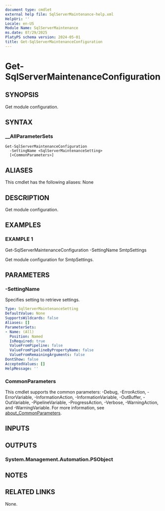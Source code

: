 ```yaml
---
document type: cmdlet
external help file: SqlServerMaintenance-help.xml
HelpUri: ''
Locale: en-US
Module Name: SqlServerMaintenance
ms.date: 07/29/2025
PlatyPS schema version: 2024-05-01
title: Get-SqlServerMaintenanceConfiguration
---
```


# Get-SqlServerMaintenanceConfiguration

## SYNOPSIS

Get module configuration.

## SYNTAX

### __AllParameterSets

```
Get-SqlServerMaintenanceConfiguration
  -SettingName <SqlServerMaintenanceSetting>
  [<CommonParameters>]
```

## ALIASES

This cmdlet has the following aliases:
  None

## DESCRIPTION

Get module configuration.

## EXAMPLES

### EXAMPLE 1

Get-SqlServerMaintenanceConfiguration -SettingName SmtpSettings

Get module configuration for SmtpSettings.

## PARAMETERS

### -SettingName

Specifies setting to retrieve settings.

```yaml
Type: SqlServerMaintenanceSetting
DefaultValue: None
SupportsWildcards: false
Aliases: []
ParameterSets:
- Name: (All)
  Position: Named
  IsRequired: true
  ValueFromPipeline: false
  ValueFromPipelineByPropertyName: false
  ValueFromRemainingArguments: false
DontShow: false
AcceptedValues: []
HelpMessage: ''
```

### CommonParameters

This cmdlet supports the common parameters: -Debug, -ErrorAction, -ErrorVariable,
-InformationAction, -InformationVariable, -OutBuffer, -OutVariable, -PipelineVariable,
-ProgressAction, -Verbose, -WarningAction, and -WarningVariable. For more information, see
[about_CommonParameters](https://go.microsoft.com/fwlink/?LinkID=113216).

## INPUTS

## OUTPUTS

### System.Management.Automation.PSObject



## NOTES




## RELATED LINKS

None.

